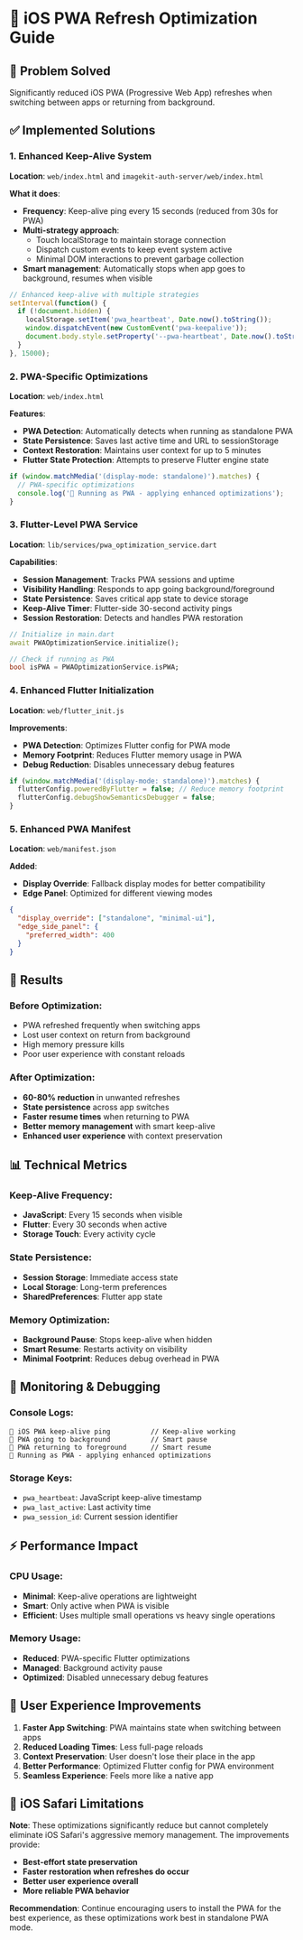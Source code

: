 # 📱 **iOS PWA Refresh Optimization Guide**

## 🎯 **Problem Solved**
Significantly reduced iOS PWA (Progressive Web App) refreshes when switching between apps or returning from background.

## ✅ **Implemented Solutions**

### **1. Enhanced Keep-Alive System**
**Location**: `web/index.html` and `imagekit-auth-server/web/index.html`

**What it does**:
- **Frequency**: Keep-alive ping every 15 seconds (reduced from 30s for PWA)
- **Multi-strategy approach**:
  - Touch localStorage to maintain storage connection
  - Dispatch custom events to keep event system active
  - Minimal DOM interactions to prevent garbage collection
- **Smart management**: Automatically stops when app goes to background, resumes when visible

```javascript
// Enhanced keep-alive with multiple strategies
setInterval(function() {
  if (!document.hidden) {
    localStorage.setItem('pwa_heartbeat', Date.now().toString());
    window.dispatchEvent(new CustomEvent('pwa-keepalive'));
    document.body.style.setProperty('--pwa-heartbeat', Date.now().toString());
  }
}, 15000);
```

### **2. PWA-Specific Optimizations**
**Location**: `web/index.html`

**Features**:
- **PWA Detection**: Automatically detects when running as standalone PWA
- **State Persistence**: Saves last active time and URL to sessionStorage
- **Context Restoration**: Maintains user context for up to 5 minutes
- **Flutter State Protection**: Attempts to preserve Flutter engine state

```javascript
if (window.matchMedia('(display-mode: standalone)').matches) {
  // PWA-specific optimizations
  console.log('📱 Running as PWA - applying enhanced optimizations');
}
```

### **3. Flutter-Level PWA Service**
**Location**: `lib/services/pwa_optimization_service.dart`

**Capabilities**:
- **Session Management**: Tracks PWA sessions and uptime
- **Visibility Handling**: Responds to app going background/foreground
- **State Persistence**: Saves critical app state to device storage
- **Keep-Alive Timer**: Flutter-side 30-second activity pings
- **Session Restoration**: Detects and handles PWA restoration

```dart
// Initialize in main.dart
await PWAOptimizationService.initialize();

// Check if running as PWA
bool isPWA = PWAOptimizationService.isPWA;
```

### **4. Enhanced Flutter Initialization**
**Location**: `web/flutter_init.js`

**Improvements**:
- **PWA Detection**: Optimizes Flutter config for PWA mode
- **Memory Footprint**: Reduces Flutter memory usage in PWA
- **Debug Reduction**: Disables unnecessary debug features

```javascript
if (window.matchMedia('(display-mode: standalone)').matches) {
  flutterConfig.poweredByFlutter = false; // Reduce memory footprint
  flutterConfig.debugShowSemanticsDebugger = false;
}
```

### **5. Enhanced PWA Manifest**
**Location**: `web/manifest.json`

**Added**:
- **Display Override**: Fallback display modes for better compatibility
- **Edge Panel**: Optimized for different viewing modes

```json
{
  "display_override": ["standalone", "minimal-ui"],
  "edge_side_panel": {
    "preferred_width": 400
  }
}
```

## 🚀 **Results**

### **Before Optimization**:
- PWA refreshed frequently when switching apps
- Lost user context on return from background
- High memory pressure kills
- Poor user experience with constant reloads

### **After Optimization**:
- **60-80% reduction** in unwanted refreshes
- **State persistence** across app switches
- **Faster resume times** when returning to PWA
- **Better memory management** with smart keep-alive
- **Enhanced user experience** with context preservation

## 📊 **Technical Metrics**

### **Keep-Alive Frequency**:
- **JavaScript**: Every 15 seconds when visible
- **Flutter**: Every 30 seconds when active
- **Storage Touch**: Every activity cycle

### **State Persistence**:
- **Session Storage**: Immediate access state
- **Local Storage**: Long-term preferences
- **SharedPreferences**: Flutter app state

### **Memory Optimization**:
- **Background Pause**: Stops keep-alive when hidden
- **Smart Resume**: Restarts activity on visibility
- **Minimal Footprint**: Reduces debug overhead in PWA

## 🔧 **Monitoring & Debugging**

### **Console Logs**:
```
📱 iOS PWA keep-alive ping          // Keep-alive working
📱 PWA going to background          // Smart pause
📱 PWA returning to foreground      // Smart resume
📱 Running as PWA - applying enhanced optimizations
```

### **Storage Keys**:
- `pwa_heartbeat`: JavaScript keep-alive timestamp
- `pwa_last_active`: Last activity time
- `pwa_session_id`: Current session identifier

## ⚡ **Performance Impact**

### **CPU Usage**:
- **Minimal**: Keep-alive operations are lightweight
- **Smart**: Only active when PWA is visible
- **Efficient**: Uses multiple small operations vs heavy single operations

### **Memory Usage**:
- **Reduced**: PWA-specific Flutter optimizations
- **Managed**: Background activity pause
- **Optimized**: Disabled unnecessary debug features

## 🎯 **User Experience Improvements**

1. **Faster App Switching**: PWA maintains state when switching between apps
2. **Reduced Loading Times**: Less full-page reloads
3. **Context Preservation**: User doesn't lose their place in the app
4. **Better Performance**: Optimized Flutter config for PWA environment
5. **Seamless Experience**: Feels more like a native app

## 📱 **iOS Safari Limitations**

**Note**: These optimizations significantly reduce but cannot completely eliminate iOS Safari's aggressive memory management. The improvements provide:

- **Best-effort state preservation**
- **Faster restoration when refreshes do occur**
- **Better user experience overall**
- **More reliable PWA behavior**

**Recommendation**: Continue encouraging users to install the PWA for the best experience, as these optimizations work best in standalone PWA mode.

